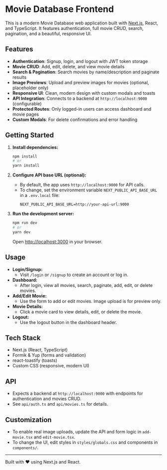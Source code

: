 # Movie Database Frontend

This is a modern Movie Database web application built with [Next.js](https://nextjs.org), React, and TypeScript. It features authentication, full movie CRUD, search, pagination, and a beautiful, responsive UI.

## Features

- **Authentication**: Signup, login, and logout with JWT token storage
- **Movie CRUD**: Add, edit, delete, and view movie details
- **Search & Pagination**: Search movies by name/description and paginate results
- **Image Previews**: Upload and preview images for movies (optional, placeholder only)
- **Responsive UI**: Clean, modern design with custom modals and toasts
- **API Integration**: Connects to a backend at `http://localhost:9000` (configurable)
- **Protected Routes**: Only logged-in users can access dashboard and movie pages
- **Custom Modals**: For delete confirmations and error handling

## Getting Started

1. **Install dependencies:**
   ```bash
   npm install
   # or
   yarn install
   ```

2. **Configure API base URL (optional):**
   - By default, the app uses `http://localhost:9000` for API calls.
   - To change, set the environment variable `NEXT_PUBLIC_API_BASE_URL` in a `.env.local` file:
     ```env
     NEXT_PUBLIC_API_BASE_URL=http://your-api-url:9000
     ```

3. **Run the development server:**
   ```bash
   npm run dev
   # or
   yarn dev
   ```
   Open [http://localhost:3000](http://localhost:3000) in your browser.

## Usage

- **Login/Signup:**
  - Visit `/login` or `/signup` to create an account or log in.
- **Dashboard:**
  - After login, view all movies, search, paginate, add, edit, or delete movies.
- **Add/Edit Movie:**
  - Use the form to add or edit movies. Image upload is for preview only.
- **Movie Details:**
  - Click a movie card to view details, edit, or delete the movie.
- **Logout:**
  - Use the logout button in the dashboard header.

## Tech Stack
- Next.js (React, TypeScript)
- Formik & Yup (forms and validation)
- react-toastify (toasts)
- Custom CSS (responsive, modern UI)

## API
- Expects a backend at `http://localhost:9000` with endpoints for authentication and movies CRUD.
- See `api/auth.ts` and `api/movies.ts` for details.

## Customization
- To enable real image uploads, update the API and form logic in `add-movie.tsx` and `edit-movie.tsx`.
- To change the UI, edit styles in `styles/globals.css` and components in `components/`.

---

Built with ❤️ using Next.js and React.
